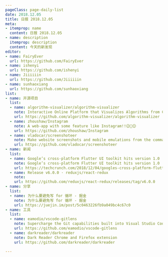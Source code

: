 ```yaml
---
pageClass: page-daily-list
date: 2018.12.05
title: 日报 2018.12.05
meta:
- itemprop: name
  content: 日报 2018.12.05
- name: description
  itemprop: description
  content: 今天的新发现
editor:
- name: FairyEver
  url: https://github.com/FairyEver
- name: ishenyi
  url: https://github.com/ishenyi
- name: Jiiiiiin
  url: https://github.com/Jiiiiiin
- name: sunhaoxiang
  url: https://github.com/sunhaoxiang
list:
- name: 开源项目
  list:
  - name: algorithm-visualizer/algorithm-visualizer
    note: Interactive Online Platform that Visualizes Algorithms from Code
    url: https://github.com/algorithm-visualizer/algorithm-visualizer
  - name: zhoushaw/Instagram
    note: A web-app with some feature like Instagram!!😉📸😊
    url: https://github.com/zhoushaw/Instagram
  - name: vladocar/screenshoteer
    note: Make website screenshots and mobile emulations from the command line.
    url: https://github.com/vladocar/screenshoteer
- name: 新闻
  list:
  - name: Google’s cross-platform Flutter UI toolkit hits version 1.0 | TechCrunch
    note: Google’s cross-platform Flutter UI toolkit hits version 1.0 | TechCrunch
    url: https://techcrunch.com/2018/12/04/googles-cross-platform-flutter-ui-toolkit-hits-version-1-0/
  - name: Release v6.0.0 · reduxjs/react-redux
    note: 
    url: https://github.com/reduxjs/react-redux/releases/tag/v6.0.0
- name: 分享
  list:
  - name: 为什么要避免写 for 循环 - 掘金
    note: 为什么要避免写 for 循环 - 掘金
    url: https://juejin.im/post/5c0463226fb9a049bc4c67c0
- name: 工具
  list:
  - name: eamodio/vscode-gitlens
    note: Supercharge the Git capabilities built into Visual Studio Code — Visualize code authorship at a glance via Git blame annotations and code lens, seamlessly navigate and explore Git repositories, gain valuable insights via powerful comparison commands, and so much more
    url: https://github.com/eamodio/vscode-gitlens
  - name: darkreader/darkreader
    note: Dark Reader Chrome and Firefox extension
    url: https://github.com/darkreader/darkreader

---
```


<daily-list v-bind="$page.frontmatter"/>